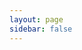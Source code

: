 ```yaml
---
layout: page
sidebar: false
---
```


<SectionTitle 
  title_back="BLOG"
  title_front="BLOG"
  class="position-relative d-flex align-items-center justify-content-center"
/>

<BlogContainer perPage="6" />

